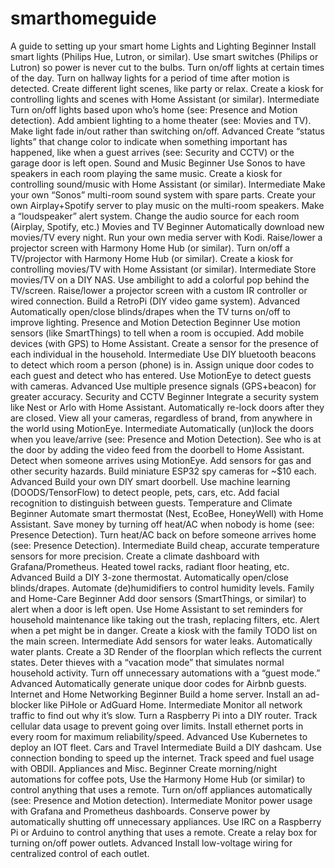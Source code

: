 # smarthomeguide
A guide to setting up your smart home
Lights and Lighting
Beginner
Install smart lights (Philips Hue, Lutron, or similar).
Use smart switches (Philips or Lutron) so power is never cut to the bulbs.
Turn on/off lights at certain times of the day.
Turn on hallway lights for a period of time after motion is detected.
Create different light scenes, like party or relax.
Create a kiosk for controlling lights and scenes with Home Assistant (or similar).
Intermediate
Turn on/off lights based upon who’s home (see: Presence and Motion detection).
Add ambient lighting to a home theater (see: Movies and TV).
Make light fade in/out rather than switching on/off.
Advanced
Create “status lights” that change color to indicate when something important has happened, like when a guest arrives (see: Security and CCTV) or the garage door is left open.
Sound and Music
Beginner
Use Sonos to have speakers in each room playing the same music.
Create a kiosk for controlling sound/music with Home Assistant (or similar).
Intermediate
Make your own “Sonos” multi-room sound system with spare parts.
Create your own Airplay+Spotify server to play music on the multi-room speakers.
Make a “loudspeaker” alert system.
Change the audio source for each room (Airplay, Spotify, etc.)
Movies and TV
Beginner
Automatically download new movies/TV every night.
Run your own media server with Kodi.
Raise/lower a projector screen with Harmony Home Hub (or similar).
Turn on/off a TV/projector with Harmony Home Hub (or similar).
Create a kiosk for controlling movies/TV with Home Assistant (or similar).
Intermediate
Store movies/TV on a DIY NAS.
Use ambilight to add a colorful pop behind the TV/screen.
Raise/lower a projector screen with a custom IR controller or wired connection.
Build a RetroPi (DIY video game system).
Advanced
Automatically open/close blinds/drapes when the TV turns on/off to improve lighting.
Presence and Motion Detection
Beginner
Use motion sensors (like SmartThings) to tell when a room is occupied.
Add mobile devices (with GPS) to Home Assistant.
Create a sensor for the presence of each individual in the household.
Intermediate
Use DIY bluetooth beacons to detect which room a person (phone) is in.
Assign unique door codes to each guest and detect who has entered.
Use MotionEye to detect guests with cameras.
Advanced
Use multiple presence signals (GPS+beacon) for greater accuracy.
Security and CCTV
Beginner
Integrate a security system like Nest or Arlo with Home Assistant.
Automatically re-lock doors after they are closed.
View all your cameras, regardless of brand, from anywhere in the world using MotionEye.
Intermediate
Automatically (un)lock the doors when you leave/arrive (see: Presence and Motion Detection).
See who is at the door by adding the video feed from the doorbell to Home Assistant.
Detect when someone arrives using MotionEye.
Add sensors for gas and other security hazards.
Build miniature ESP32 spy cameras for ~$10 each.
Advanced
Build your own DIY smart doorbell.
Use machine learning (DOODS/TensorFlow) to detect people, pets, cars, etc.
Add facial recognition to distinguish between guests.
Temperature and Climate
Beginner
Automate smart thermostat (Nest, EcoBee, HoneyWell) with Home Assistant.
Save money by turning off heat/AC when nobody is home (see: Presence Detection).
Turn heat/AC back on before someone arrives home (see: Presence Detection).
Intermediate
Build cheap, accurate temperature sensors for more precision.
Create a climate dashboard with Grafana/Prometheus.
Heated towel racks, radiant floor heating, etc.
Advanced
Build a DIY 3-zone thermostat.
Automatically open/close blinds/drapes.
Automate (de)humidifiers to control humidity levels.
Family and Home-Care
Beginner
Add door sensors (SmartThings, or similar) to alert when a door is left open.
Use Home Assistant to set reminders for household maintenance like taking out the trash, replacing filters, etc.
Alert when a pet might be in danger.
Create a kiosk with the family TODO list on the main screen.
Intermediate
Add sensors for water leaks.
Automatically water plants.
Create a 3D Render of the floorplan which reflects the current states.
Deter thieves with a “vacation mode” that simulates normal household activity.
Turn off unnecessary automations with a “guest mode.”
Advanced
Automatically generate unique door codes for Airbnb guests.
Internet and Home Networking
Beginner
Build a home server.
Install an ad-blocker like PiHole or AdGuard Home.
Intermediate
Monitor all network traffic to find out why it’s slow.
Turn a Raspberry Pi into a DIY router.
Track cellular data usage to prevent going over limits.
Install ethernet ports in every room for maximum reliability/speed.
Advanced
Use Kubernetes to deploy an IOT fleet.
Cars and Travel
Intermediate
Build a DIY dashcam.
Use connection bonding to speed up the internet.
Track speed and fuel usage with OBDII.
Appliances and Misc.
Beginner
Create morning/night automations for coffee pots,
Use the Harmony Home Hub (or similar) to control anything that uses a remote.
Turn on/off appliances automatically (see: Presence and Motion detection).
Intermediate
Monitor power usage with Grafana and Prometheus dashboards.
Conserve power by automatically shutting off unnecessary appliances.
Use IRC on a Raspberry Pi or Arduino to control anything that uses a remote.
Create a relay box for turning on/off power outlets.
Advanced
Install low-voltage wiring for centralized control of each outlet.
